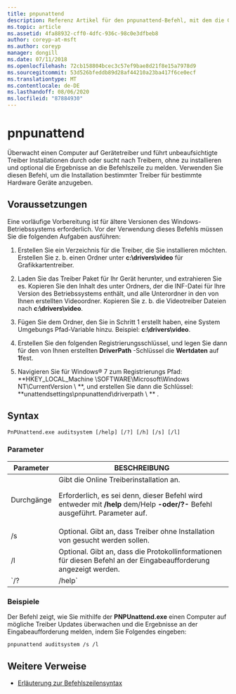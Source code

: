 ```yaml
---
title: pnpunattend
description: Referenz Artikel für den pnpunattend-Befehl, mit dem die Gerätetreiber auf einem Computer überwacht werden und automatische Treiber Installationen durchführt werden.
ms.topic: article
ms.assetid: 4fa88932-cff0-4dfc-936c-98c0e3dfbeb8
author: coreyp-at-msft
ms.author: coreyp
manager: dongill
ms.date: 07/11/2018
ms.openlocfilehash: 72cb158804bcec3c57ef9bae8d21f8e15a7978d9
ms.sourcegitcommit: 53d526bfeddb89d28af44210a23ba417f6ce0ecf
ms.translationtype: MT
ms.contentlocale: de-DE
ms.lasthandoff: 08/06/2020
ms.locfileid: "87884930"
---
```

# <a name="pnpunattend"></a>pnpunattend

Überwacht einen Computer auf Gerätetreiber und führt unbeaufsichtigte Treiber Installationen durch oder sucht nach Treibern, ohne zu installieren und optional die Ergebnisse an die Befehlszeile zu melden. Verwenden Sie diesen Befehl, um die Installation bestimmter Treiber für bestimmte Hardware Geräte anzugeben.

## <a name="prerequisites"></a>Voraussetzungen

Eine vorläufige Vorbereitung ist für ältere Versionen des Windows-Betriebssystems erforderlich. Vor der Verwendung dieses Befehls müssen Sie die folgenden Aufgaben ausführen:

1. Erstellen Sie ein Verzeichnis für die Treiber, die Sie installieren möchten. Erstellen Sie z. b. einen Ordner unter **c:\drivers\video** für Grafikkartentreiber.

2. Laden Sie das Treiber Paket für Ihr Gerät herunter, und extrahieren Sie es. Kopieren Sie den Inhalt des unter Ordners, der die INF-Datei für Ihre Version des Betriebssystems enthält, und alle Unterordner in den von Ihnen erstellten Videoordner. Kopieren Sie z. b. die Videotreiber Dateien nach **c:\drivers\video**.

3. Fügen Sie dem Ordner, den Sie in Schritt 1 erstellt haben, eine System Umgebungs Pfad-Variable hinzu. Beispiel: **c:\drivers\video**.

4. Erstellen Sie den folgenden Registrierungsschlüssel, und legen Sie dann für den von Ihnen erstellten **DriverPath** -Schlüssel die **Wertdaten** auf **1**fest.

5. Navigieren Sie für Windows® 7 zum Registrierungs Pfad: **HKEY_LOCAL_Machine \SOFTWARE\Microsoft\Windows NT\CurrentVersion \\ **, und erstellen Sie dann die Schlüssel: **unattendsettings\pnpunattend\driverpath \\ ** .

## <a name="syntax"></a>Syntax

```
PnPUnattend.exe auditsystem [/help] [/?] [/h] [/s] [/l]
```

### <a name="parameters"></a>Parameter

| Parameter | BESCHREIBUNG |
|--|--|
| Durchgänge | Gibt die Online Treiberinstallation an.<p>Erforderlich, es sei denn, dieser Befehl wird entweder mit **/help** dem/Help **-oder/?-** Befehl ausgeführt. Parameter auf. |
| /s | Optional. Gibt an, dass Treiber ohne Installation von gesucht werden sollen. |
| /l | Optional. Gibt an, dass die Protokollinformationen für diesen Befehl an der Eingabeaufforderung angezeigt werden. |
| `/? | /help` | Optional. Zeigt die Hilfe für diesen Befehl an der Eingabeaufforderung an. |

### <a name="examples"></a>Beispiele

Der Befehl zeigt, wie Sie mithilfe der **PNPUnattend.exe** einen Computer auf mögliche Treiber Updates überwachen und die Ergebnisse an der Eingabeaufforderung melden, indem Sie Folgendes eingeben:

```
pnpunattend auditsystem /s /l
```

## <a name="additional-references"></a>Weitere Verweise

- [Erläuterung zur Befehlszeilensyntax](command-line-syntax-key.md)
